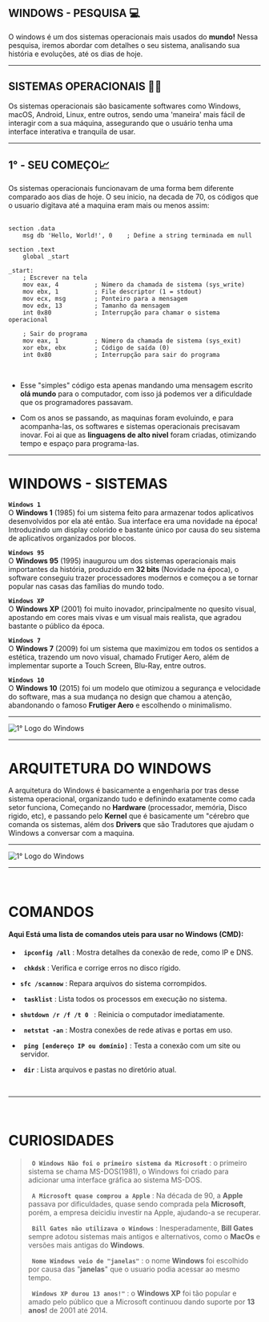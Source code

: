 ## WINDOWS - PESQUISA 💻

O windows é um dos sistemas operacionais mais usados do **mundo!** Nessa pesquisa, iremos abordar com detalhes o seu sistema, analisando sua história e evoluções, até os dias de hoje.

***

## SISTEMAS OPERACIONAIS 👨‍💻

Os sistemas operacionais são basicamente softwares como Windows, macOS, Android, Linux, entre outros, sendo uma 'maneira' mais fácil de interagir com a sua máquina, assegurando que o usuário tenha uma interface interativa e tranquila de usar.

***

##  **1° - SEU COMEÇO**📈

Os sistemas operacionais funcionavam de uma forma bem diferente comparado aos dias de hoje. O seu inicio, na decada de 70, os códigos que o usuario digitava até a maquina eram mais ou menos assim:
<br>
<br>

```
section .data
    msg db 'Hello, World!', 0    ; Define a string terminada em null

section .text
    global _start

_start:
    ; Escrever na tela
    mov eax, 4          ; Número da chamada de sistema (sys_write)
    mov ebx, 1          ; File descriptor (1 = stdout)
    mov ecx, msg        ; Ponteiro para a mensagem
    mov edx, 13         ; Tamanho da mensagem
    int 0x80            ; Interrupção para chamar o sistema operacional

    ; Sair do programa
    mov eax, 1          ; Número da chamada de sistema (sys_exit)
    xor ebx, ebx        ; Código de saída (0)
    int 0x80            ; Interrupção para sair do programa
```
<br>

- Esse "simples" código esta apenas mandando uma mensagem escrito **olá mundo** para o computador, com isso já podemos ver a dificuldade que os programadores passavam.

-  Com os anos se passando, as maquinas foram evoluindo, e para acompanha-las, os softwares e sistemas operacionais precisavam inovar. Foi ai que as **linguagens de alto nivel** foram criadas, otimizando tempo e espaço para programa-las.

***

# WINDOWS - SISTEMAS

**`Windows 1`**  
O **Windows 1** (1985) foi um sistema feito para armazenar todos aplicativos desenvolvidos por ela até então. Sua interface era uma novidade na época! Introduzindo um display colorido e bastante único por causa do seu sistema de aplicativos organizados por blocos.

**`Windows 95`**  
O **Windows 95** (1995) inaugurou um dos sistemas operacionais mais importantes da história, produzido em **32 bits** (Novidade na época), o software conseguiu trazer processadores modernos e começou a se tornar popular nas casas das famílias do mundo todo.

**`Windows XP`**  
O **Windows XP** (2001) foi muito inovador, principalmente no quesito visual, apostando em cores mais vivas e um visual mais realista, que agradou bastante o público da época.

**`Windows 7`**  
O **Windows 7** (2009) foi um sistema que maximizou em todos os sentidos a estética, trazendo um novo visual, chamado Frutiger Aero, além de implementar suporte a Touch Screen, Blu-Ray, entre outros.

**`Windows 10`**  
O **Windows 10** (2015) foi um modelo que otimizou a segurança e velocidade do software, mas a sua mudança no design que chamou a atenção, abandonando o famoso **Frutiger Aero** e escolhendo o minimalismo.

***
![1° Logo do Windows](https://media.licdn.com/dms/image/v2/D4D12AQHg4enzmwJatw/article-cover_image-shrink_600_2000/article-cover_image-shrink_600_2000/0/1709128178303?e=2147483647&v=beta&t=5NgPK7BxrvH76yiKyIDeF5UbgA8so5t9LMcLarThrgY)
<br>
***


# ARQUITETURA DO WINDOWS

A arquitetura do Windows é basicamente a engenharia por tras desse sistema operacional, organizando tudo e definindo exatamente como cada setor funciona, Começando no **Hardware** (processador, memória, Disco rigido, etc), e passando pelo **Kernel** que é basicamente um "cérebro que comanda os sistemas, além dos **Drivers** que são Tradutores que ajudam o Windows a conversar com a maquina.

***
![1° Logo do Windows](https://slideplayer.com.br/slide/362229/2/images/2/Arquitetura+Windows.jpg)
***
<br>

# COMANDOS

#### Aqui Está uma lista de comandos uteis para usar no Windows **(CMD)**:

  - **` ipconfig /all`** : Mostra detalhes da conexão de rede, como IP e DNS.

  - **` chkdsk`** : Verifica e corrige erros no disco rígido.
 
  - **`sfc /scannow`** : Repara arquivos do sistema corrompidos.
       
  - **` tasklist`** : Lista todos os processos em execução no sistema.
     
  - **`shutdown /r /f /t 0 `** : Reinicia o computador imediatamente.

  - **` netstat -an`** : Mostra conexões de rede ativas e portas em uso.
        
  - **` ping [endereço IP ou domínio]`** : Testa a conexão com um site ou servidor.
    
  - **` dir`** : Lista arquivos e pastas no diretório atual.

<br>

***

<br>

# CURIOSIDADES

>**` O Windows Não foi o primeiro sistema da Microsoft`** : o primeiro sistema se chama MS-DOS(1981), o Windows foi criado para adicionar uma interface gráfica ao sistema MS-DOS.
>
>**` A Microsoft quase comprou a Apple`** : Na década de 90, a **Apple** passava por dificuldades, quase sendo comprada pela **Microsoft**, porém, a empresa deicidiu investir na Apple, ajudando-a se recuperar.
>
>**` Bill Gates não utilizava o Windows`** : Inesperadamente, **Bill Gates**  sempre adotou sistemas  mais antigos e alternativos, como o **MacOs** e versões mais antigas do **Windows**.
>
>**` Nome Windows veio de "janelas"`** : o nome **Windows** foi escolhido por causa das "**janelas**" que o usuario podia acessar ao mesmo tempo.
>
>**` Windows XP durou 13 anos!"`** : o **Windows XP** foi tão popular e amado pelo público que a Microsoft continuou dando suporte por **13 anos!** de 2001 até 2014.
  
      
    

    
         
             
        

   
    

  



